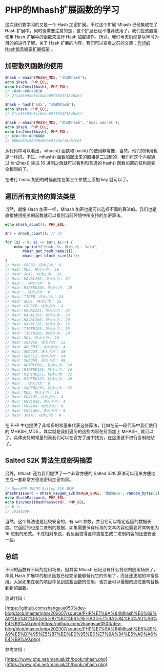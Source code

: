 # PHP的Mhash扩展函数的学习

这次我们要学习的又是一个 Hash 加密扩展。不过这个扩展 Mhash 已经集成在了 Hash 扩展中。同时也需要注意的是，这个扩展已经不推荐使用了，我们应该直接使用 Hash 扩展中的函数来进行 Hash 加密操作。所以，我们今天仍然是以学习为目的的进行了解。关于 Hash 扩展的内容，我们可以查看之前的文章：[PHP的Hash信息摘要扩展框架](https://mp.weixin.qq.com/s/1qAkPkMWcxq_kIoq8b2vOw) 。

## 加密散列函数的使用

```php
$hash = mhash(MHASH_MD5, "测试Mhash");
echo $hash, PHP_EOL;
echo bin2hex($hash), PHP_EOL;
// /�8�><�۠�P4q�j�
// 2fcb38e93e3cc8dba09f503471846a9d

$hash = hash('md5', "测试Mhash");
echo $hash, PHP_EOL;
// 2fcb38e93e3cc8dba09f503471846a9d

$hash = mhash(MHASH_MD5, "测试Mhash", 'hmac secret');
echo $hash, PHP_EOL;
echo bin2hex($hash), PHP_EOL;
// �k�<F�m �OM����
// b86bb83c46b76d09be4f4daf18ebfe85
```

从代码中可以看出，mhash() 函数和 hash() 的使用非常像，当然，他们的作用也是一样的。不过，mhash() 函数加密出来的直接是二进制的，我们将这个内容通过 bin2hex() 转成 16 进制之后就可以看到和普通的 hash() 函数加密的结构是完全相同的了。

在进行 hmac 加密的时候直接在第三个参数上添加 key 就可以了。

## 遍历所有支持的算法类型

当然，就像 Hash 加密一样，Mhash 加密也是可以选择不同的算法的。我们也是直接使用相关的函数就可以看到当前环境中所支持的加密算法。

```php
echo mhash_count(), PHP_EOL;

$nr = mhash_count(); // 33

for ($i = 0; $i <= $nr; $i++) {
    echo sprintf("Hash：%s，块大小为： %d\n",
        mhash_get_hash_name($i),
        mhash_get_block_size($i));
}
// Hash：CRC32，块大小为： 4
// Hash：MD5，块大小为： 16
// Hash：SHA1，块大小为： 20
// Hash：HAVAL256，块大小为： 32
// Hash：，块大小为： 0
// Hash：RIPEMD160，块大小为： 20
// Hash：，块大小为： 0
// Hash：TIGER，块大小为： 24
// Hash：GOST，块大小为： 32
// Hash：CRC32B，块大小为： 4
// Hash：HAVAL224，块大小为： 28
// Hash：HAVAL192，块大小为： 24
// Hash：HAVAL160，块大小为： 20
// Hash：HAVAL128，块大小为： 16
// Hash：TIGER128，块大小为： 16
// Hash：TIGER160，块大小为： 20
// Hash：MD4，块大小为： 16
// Hash：SHA256，块大小为： 32
// Hash：ADLER32，块大小为： 4
// Hash：SHA224，块大小为： 28
// Hash：SHA512，块大小为： 64
// Hash：SHA384，块大小为： 48
// Hash：WHIRLPOOL，块大小为： 64
// Hash：RIPEMD128，块大小为： 16
// Hash：RIPEMD256，块大小为： 32
// Hash：RIPEMD320，块大小为： 40
// Hash：，块大小为： 0
// Hash：SNEFRU256，块大小为： 32
// Hash：MD2，块大小为： 16
// Hash：FNV132，块大小为： 4
// Hash：FNV1A32，块大小为： 4
// Hash：FNV164，块大小为： 8
// Hash：FNV1A64，块大小为： 8
// Hash：JOAAT，块大小为： 4
```

在 PHP 中也提供了非常多的常量来代表这些算法，比如在前一段代码中我们使用的 MHASH_MD5 。其实就是我们遍历的这些内容在前面加上 MHASH_ 就可以了。具体支持的常量列表我们可以在官方手册中找到，在这里就不进行复制粘贴了。

## Salted S2K 算法生成密码摘要

另外，Mhash 还为我们提供了一个非常方便的 Salted S2K 算法可以用来方便地生成一套非常方便地密码加密内容。

```php
// OpenPGP 指定的 Salted S2K 算法
$hashPassword = mhash_keygen_s2k(MHASH_SHA1, '我的密码', random_bytes(2), 4);
echo $hashPassword, PHP_EOL;
echo bin2hex($hashPassword), PHP_EOL;
// �-!=
// 101ab899
```

当然，这个算法也是比较安全的，有 salt 参数，并且它可以指定返回的数据长度。它返回的也是二进制的数据，如果需要保存标准的文本内容也需要将其转化为 16 进制的形式。不过相对来说，我反而觉得这种直接生成二进制内容的还更安全一些。

## 总结

不同的函数有不同的应用场景，但其实 Mhash 已经没有什么特别的应用场景了，毕竟 Hash 扩展中的相关函数已经完全能够替代它的作用了，而且还更加的丰富易用。大家如果在老的项目中见到这些函数的使用，也完全可以慢慢的通过重构替换到新的函数。

测试代码：

[https://github.com/zhangyue0503/dev-blog/blob/master/php/202007/source/PHP%E7%9A%84Mhash%E6%89%A9%E5%B1%95%E5%87%BD%E6%95%B0%E7%9A%84%E5%AD%A6%E4%B9%A0.php](https://github.com/zhangyue0503/dev-blog/blob/master/php/202007/source/PHP%E7%9A%84Mhash%E6%89%A9%E5%B1%95%E5%87%BD%E6%95%B0%E7%9A%84%E5%AD%A6%E4%B9%A0.php)

参考文档：

[https://www.php.net/manual/zh/book.mhash.php](https://www.php.net/manual/zh/book.mhash.php)